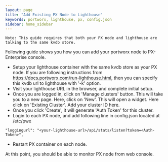 ```yaml
---
layout: page
title: "Add Existing PX Node to Lighthouse"
keywords: portworx, lighthouse, px, config.json
sidebar: home_sidebar
---
```


```
Note: This guide requires that both your PX node and lighthouse are talking to the same kvdb store.
```

Following guide shows you how you can add your portworx node to PX-Enterprise console.

* Setup your lighthouse container with the same kvdb store as your PX node. If you are following instructions from https://docs.portworx.com/run-lighthouse.html, then you can specify this kvdb url to lighthouse with '-k' option.
* Visit your lighthouse URL in the browser, and complete initial setup.
* Once you are logged in, click on 'Manage clusters' button. This will take you to a new page. Here, click on 'New'. This will open a widget. Here click on 'Existing Cluster'. Add your cluster ID here.
* Once you click 'Create', it will generate 'Auth Token' for this cluster.
* Login to each PX node, and add following line in config.json located at /etc/pwx

```
"loggingurl": "<your-lighthouse-url>/api/stats/listen?token=<Auth-Token>",
```

* Restart PX container on each node. 

At this point, you should be able to monitor PX node from web console.
